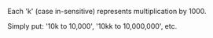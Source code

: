 Each 'k' (case in-sensitive) represents multiplication by 1000.

Simply put: '10k to 10,000', '10kk to 10,000,000', etc.
